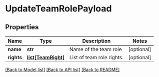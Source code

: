 # UpdateTeamRolePayload

## Properties
Name | Type | Description | Notes
------------ | ------------- | ------------- | -------------
**name** | **str** | Name of the team role | [optional] 
**rights** | [**list[TeamRight]**](TeamRight.md) | List of team role rights. | [optional] 

[[Back to Model list]](../README.md#documentation-for-models) [[Back to API list]](../README.md#documentation-for-api-endpoints) [[Back to README]](../README.md)


